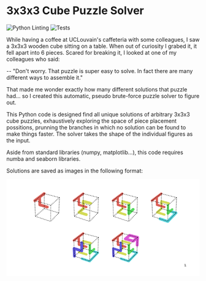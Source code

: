 # 3x3x3 Cube Puzzle Solver

![Python Linting](https://github.com/lopeLH/3x3x3-Cube-Puzzle-Solver/workflows/Python%20Linting/badge.svg?branch=master)
![Tests](https://github.com/lopeLH/3x3x3-Cube-Puzzle-Solver/workflows/Tests/badge.svg?branch=master)

While having a coffee at UCLouvain's caffeteria with some colleagues, I saw a 3x3x3 wooden cube sitting on a table. When out of curiosity I grabed it, it fell apart into 6 pieces. Scared for breaking it, I looked at one of my colleagues who said:

-- "Don't worry. That puzzle is super easy to solve. In fact there are many different ways to assemble it."

That made me wonder exactly how many different solutions that puzzle had... so I created this automatic, pseudo brute-force puzzle solver to figure out. 

This Python code is designed find all unique solutions of arbitrary 3x3x3 cube puzzles, exhaustively exploring the space of piece placement possitions, prunning the branches in which no solution can be found to make things faster. The solver takes the shape of the individual figures as the input.

Aside from standard libraries (numpy, matplotlib...), this code requires numba and seaborn libraries. 

Solutions are saved as images in the following format:

![alt text](https://github.com/lopeLH/3x3x3-Cube-Puzzle-Solver/blob/master/solution-1.png)

